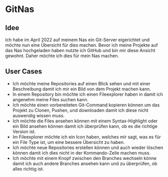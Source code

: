# GitNas

## Idee

Ich habe im April 2022 auf meinem Nas ein Git-Server eigerichtet und möchte nun eine Übersicht für dies machen. Bevor ich meine Projekte auf das Nas hochgeladen haben nutzte ich GitHub und bin mir diese Ansicht gewohnt. Daher möchte ich dies für mein Nas machen.

## User Cases

* Ich möchte meine Repositories auf einen Blick sehen und mit einer Beschreibung damit ich mir ein Bild von dem Projekt machen kann.
* In einem Repository bin möchte ich einen Fileexplorer haben in damit ich angenehm meine Files suchen kann.
* Ich möchte einen vorbereiteten Git-Command kopieren können um das Projekt zu Clonen, Pushen, und downloaden damit ich diese nicht auswendig wissen muss.
* Ich möchte die Files ansehen können mit einem Syntax-Highlight oder ein Bild ansehen können damit ich überprüfen kann, ob es die richtige Version ist.
* Im Fileexplorer möchte ich ein Icon haben, welches mir sagt, was es für ein File Type ist, um eine bessere Übersicht zu haben.
* Ich möchte neue Repositories erstellen können und auch wieder löschen können damit ich dies nicht in der Kommando-Zeile machen muss.
* Ich möchte mit einem Knopf zwischen den Branches wechseln könne damit ich auch andere Branches ansehen kann und zu überprüfen, ob alles richtig ist.
